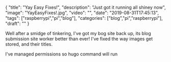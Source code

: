 
{
  "title": "Yay Easy Fixes!",
  "description": "Just got it running all shiney now",
  "image": "YayEasyFixes!.jpg",
  "video": "",
  "date": "2019-08-31T17:45:13",
  "tags": ["raspberrypi","pi","blog"],
  "categories": ["blog","pi","raspberrypi"],
  "draft": ""
}


Well after a smidge of tinkering, I've got my bog site back up, its blog submission site worker better than ever!
I've fixed the way images get stored, and their titles.  

I've managed permissions so hugo command will run
